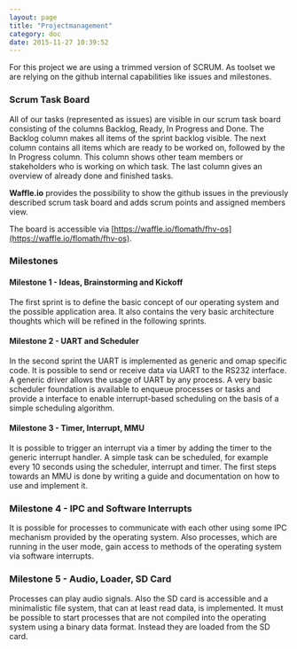 ```yaml
---
layout: page
title: "Projectmanagement"
category: doc
date: 2015-11-27 10:39:52
---
```


For this project we are using a trimmed version of SCRUM. As toolset we are relying on the github internal capabilities like issues and milestones.

### Scrum Task Board
All of our tasks (represented as issues) are visible in our scrum task board consisting of the columns Backlog, Ready, In Progress and Done. The Backlog column makes all items of the sprint backlog visible. The next column contains all items which are ready to be worked on, followed by the In Progress column. This column shows other team members or stakeholders who is working on which task. The last column gives an overview of already done and finished tasks.

**Waffle.io** provides the possibility to show the github issues in the previously described scrum task board and adds scrum points and assigned members view.

The board is accessible via [https://waffle.io/flomath/fhv-os](https://waffle.io/flomath/fhv-os).

### Milestones

#### Milestone 1 - Ideas, Brainstorming and Kickoff
The first sprint is to define the basic concept of our operating system and the possible application area. It also contains the very basic architecture thoughts which will be refined in the following sprints.

#### Milestone 2 - UART and Scheduler
In the second sprint the UART is implemented as generic and omap specific code. It is possible to send or receive data via UART to the RS232 interface. A generic driver allows the usage of UART by any process. A very basic scheduler foundation is available to enqueue processes or tasks and provide a interface to enable interrupt-based scheduling on the basis of a simple scheduling algorithm.

#### Milestone 3 - Timer, Interrupt, MMU
It is possible to trigger an interrupt via a timer by adding the timer to the generic interrupt handler. A simple task can be scheduled, for example every 10 seconds using the scheduler, interrupt and timer. The first steps towards an MMU is done by writing a guide and documentation on how to use and implement it.

### Milestone 4 - IPC and Software Interrupts
It is possible for processes to communicate with each other using some IPC mechanism provided by the operating system. Also processes, which are running in the user mode, gain access to methods of the operating system via software interrupts.

### Milestone 5 - Audio, Loader, SD Card
Processes can play audio signals. Also the SD card is accessible and a minimalistic file system, that can at least read data, is implemented. It must be possible to start processes that are not compiled into the operating system using a binary data format. Instead they are loaded from the SD card.
